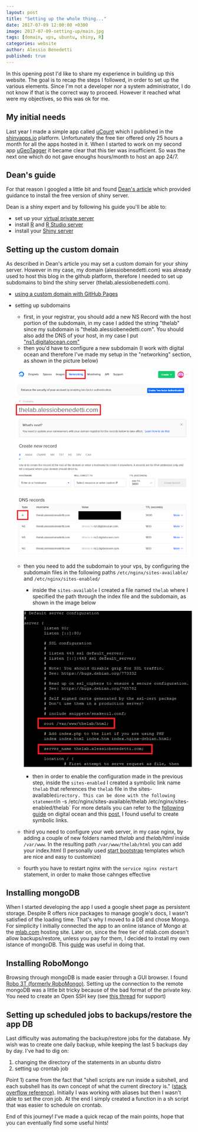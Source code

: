 ```yaml
---
layout: post
title: "Setting up the whole thing..."
date: 2017-07-09 12:00:00 +0300
image: 2017-07-09-setting-up/main.jpg
tags: [domain, vps, ubuntu, shiny, R]
categories: website
author: Alessio Benedetti
published: true
---
```


In this opening post I'd like to share my experience in building up this website. The goal is to recap the steps I followed, in order to set up the various elements. Since I'm not a developer nor a system administrator, I do not know if that is the correct way to proceed. However it reached what were my objectives, so this was ok for me.

## My initial needs
Last year I made a simple app called [uCount](http://thelab.alessiobenedetti.com/shiny/uCountVis/) which I published in the [shinyapps.io](https://www.shinyapps.io/) platform. Unfortunately the free tier offered only 25 hours a month for all the apps hosted in it. When I started to work on my second app [uGeoTagger](http://thelab.alessiobenedetti.com/shiny/uGeoTagger/) it became clear that this tier was insufficient. So was the next one which do not gave enoughs hours/month to host an app 24/7.

## Dean's guide
For that reason I googled a little bit and found [Dean's article](http://deanattali.com/2015/05/09/setup-rstudio-shiny-server-digital-ocean/) which provided guidance to install the free version of shiny server.

Dean is a shiny expert and by following his guide you'll be able to:
- set up your [virtual private server](https://en.wikipedia.org/wiki/Virtual_private_server)
- install [R](https://cran.r-project.org/) and [R Studio server](https://www.rstudio.com/products/rstudio/download-server/)
- install your [Shiny server](https://www.rstudio.com/products/shiny/shiny-server/)

## Setting up the custom domain
As described in Dean's article you may set a custom domain for your shiny server. However in my case, my domain (alessiobenedetti.com) was already used to host this blog in the github platform, therefore I needed to set up subdomains to bind the shiny server (thelab.alessiobenedetti.com).

- [using a custom domain with GitHub Pages](https://help.github.com/articles/using-a-custom-domain-with-github-pages/)
- setting up subdomains
	- first, in your registrar, you should add a new NS Record with the host portion of the subdomain, in my case I added the string "thelab" since my subdomain is "thelab.alessiobenedetti.com". You should also add the DNS of your host, in my case I put ["ns1.digitalocean.com"](https://www.digitalocean.com/)
	- then you'd have to configure a new subdomain (I work with digital ocean and therefore I've made my setup in the "networking" section, as shown in the picture below)
	
	![do_networking](/images/2017-07-09-setting-up/do_networking.png)
	
	- then you need to add the subdomain to your vps, by configuring the subdomain files in the following paths `/etc/nginx/sites-available/` and `/etc/nginx/sites-enabled/`
		- inside the `sites-available` I created a file named `thelab` where I specified the path through the index file and the subdomain, as shown in the image below		

		![nginx_config](/images/2017-07-09-setting-up/setting-up_nginx_config.png)
		
		- then in order to enable the configuration made in the previous step, inside the `sites-enabled` I created a symbolic link name `thelab` that references the `thelab` file in the sites-available` directory. This can be done with the following statement `ln -s /etc/nginx/sites-available/thelab /etc/nginx/sites-enabled/thelab`
		For more details you can refer to the [following guide](https://www.digitalocean.com/community/questions/how-to-create-subdomain-with-nginx-server-in-the-same-droplet) on digital ocean and this [post](https://askubuntu.com/questions/56339/how-to-create-a-soft-or-symbolic-link), I found useful to create symbolic links. 
	- third you need to configure your web server, in my case nginx, by adding a couple of new folders named *thelab* and *thelab/html* inside `/var/www`. In the resulting path `/var/www/thelab/html` you can add your index.html (I personally used [start bootstrap](https://startbootstrap.com/) templates which are nice and easy to customize)
	- fourth you have to restart nginx with the `service nginx restart` statement, in order to make those cahnges effective 
	
## Installing mongoDB
When I started developing the app I used a google sheet page as persistent storage. Despite R offers nice packages to manage google's docs, I wasn't satisfied of the loading time. That's why I moved to a DB and chose Mongo. For simplicity I initially connected the app to an online istance of Mongo at the [mlab.com](https://mlab.com/) hosting site. Later on, since the free tier of mlab.com doesn't allow backups/restore, unless you pay for them, I decided to install my own istance of mongoDB. This [guide](https://www.digitalocean.com/community/tutorials/how-to-install-mongodb-on-ubuntu-16-04) was useful in doing that.
	

## Installing RoboMongo
Browsing through mongoDB is made easier through a GUI browser. I found [Robo 3T (formerly RoboMongo)](https://robomongo.org/). Setting up the connection to the remote mongoDB was a little bit tricky because of the bad format of the private key. You need to create an Open SSH key (see [this thread](https://github.com/Studio3T/robomongo/issues/484) for support)


## Setting up scheduled jobs to backups/restore the app DB
Last difficulty was automating the backup/restore jobs for the database. My wish was to create one daily backup, while keeping the last 5 backups day by day. I've had to dig on:
1) changing the directory of the statements in an ubuntu distro
2) setting up crontab job

Point 1) came from the fact that "shell scripts are run inside a subshell, and each subshell has its own concept of what the current directory is." ([stack overflow reference)](https://stackoverflow.com/questions/255414/why-doesnt-cd-work-in-a-bash-shell-script). Initially I was working with aliases but then I wasn't able to set the cron job. At the end I simply created a function in a sh script that was easier to schedule on crontab.


End of this journey! I've made a quick recap of the main points, hope that you can eventually find some useful hints!
